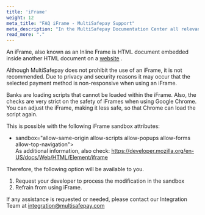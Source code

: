 ```yaml
---
title: 'iFrame'
weight: 12
meta_title: "FAQ iFrame - MultiSafepay Support"
meta_description: "In the MultiSafepay Documentation Center all relevant information regarding our Plugins and API. As well as Support pages for Payment Method, Tools and General Questions. You can also find the contact details of our Support Team and Integration Team."
read_more: "."
---
```

 
An iFrame, also known as an Inline Frame is HTML document embedded inside another HTML document on a [website](/faq/getting-started/glossary/#website) .
 
Although MultiSafepay does not prohibit the use of an iFrame, it is not recommended.
Due to privacy and security reasons it may occur that the selected payment method is non-responsive when using an iFrame.
 
Banks are loading scripts that cannot be loaded within the iFrame.
Also, the checks are very strict on the safety of iFrames when using Google Chrome.
You can adjust the iFrame, making it less safe, so that Chrome can load the script again.
 
This is possible with the following iFrame sandbox attributes:
 
* sandbox="allow-same-origin allow-scripts allow-popups allow-forms allow-top-navigation"> <br>
As additional information, also check: https://developer.mozilla.org/en-US/docs/Web/HTML/Element/iframe
 
Therefore, the following option will be available to you.
 
1. Request your developer to process the modification in the sandbox
2. Refrain from using iFrame.
 
If any assistance is requested or needed, please contact our Integration Team at <integration@multisafepay.com>
 
<br>